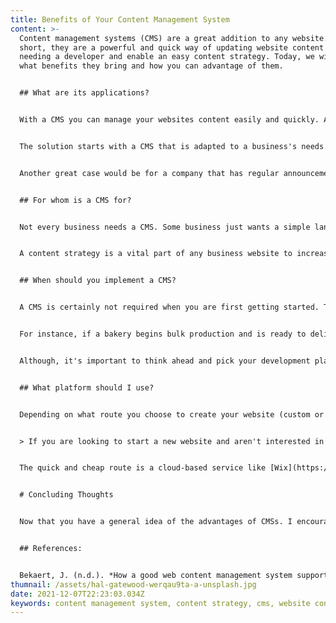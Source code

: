 ```yaml
---
title: Benefits of Your Content Management System
content: >-
  Content management systems (CMS) are a great addition to any website. In
  short, they are a powerful and quick way of updating website content without
  needing a developer and enable an easy content strategy. Today, we will cover
  what benefits they bring and how you can advantage of them.  


  ## What are its applications?  


  With a CMS you can manage your websites content easily and quickly. A great use case would be for an E-Commerce website that sells baked goods. Traditionally, to add new baked goods to this website a developer would need to be hired. This is a time-consuming and expensive service. Obviously, there is a better solution. 


  The solution starts with a CMS that is adapted to a business's needs. For businesses like our bakery, a CMS would allow site owners to add new baked goods or any other product to their website without a developer. Now we are talking! 


  Another great case would be for a company that has regular announcements on their website. With a CMS, they would be able to add new announcements whenever they like and see them live shortly after.  


  ## For whom is a CMS for? 


  Not every business needs a CMS. Some business just wants a simple landing page to give them an online presence and do not have product or service listings. However, there are less obvious and beneficial use cases for CMSs. The most advantageous part of having a CMS is to enable a content strategy.  


  A content strategy is a vital part of any business website to increase its traffic. If you would like to learn more about them, I wrote an article on why you need a [Web Content Strategy](https://www.devs-webshop.com/blog/web_business_blog/posts/%20web-content-strategies-1/). In short, they increase your website's utility to customers by giving them a reason to visit your website. Without a content strategy, visitors have little reason to visit or return to your website. Trust me, this will pay in dividends through increasing conversion rates to your website.


  ## When should you implement a CMS? 


  A CMS is certainly not required when you are first getting started. The primary objective is to have a basic web presence that you can build off going forward. Later when you have thought about how your business could benefit from a CMS, you can begin implementing one. 


  For instance, if a bakery begins bulk production and is ready to deliver products on a larger scale they can start adding new product listings to their site.  In other cases, a blogger may need to set up a CMS to regularly post new articles to their website. In both cases, regular content updates can result in further website traffic and also increase your organic search results on search engines (Bekaert, n.d.). 


  Although, it's important to think ahead and pick your development platform wisely to ensure your website is capable of implementing a CMS that meets your specific business requirements. Unique you!


  ## What platform should I use?


  Depending on what route you choose to create your website (custom or cloud service) you'll encounter different ways of setting up a CMS. Some may result in increased development time and cost, while others are quick and cheap. 


  > If you are looking to start a new website and aren't interested in the details of implementing a CMS, I can help! Get in touch with me through my [contact form](https://www.devs-webshop.com/contact/). 


  The quick and cheap route is a cloud-based service like [Wix](https://www.wix.com/html5bing/hiker-create-wix?utm_source=bing&utm_campaign=MS_Wix_NEW%5Ewix_English-x&experiment_id=wix%5Ebe%5E79783360752420%5Ewix&msclkid=54351382aa8f1907e3a4722fa1e5c727&utm_medium=cpc) or [Square Space](https://www.squarespace.com/website-design/?channel=pbr&subchannel=bing&campaign=pbr-dr-bing-ca-en-squarespace-core-e&subcampaign=(brand-core_squarespace_e)&&utm_source=bing&utm_medium=pbr&utm_campaign=pbr-dr-bing-ca-en-squarespace-core-e&utm_term=squarespace&gclid=114e81f9afab165c8218e054a425a4bb&gclsrc=3p.ds&msclkid=114e81f9afab165c8218e054a425a4bb&utm_content=brand-core&gclid=114e81f9afab165c8218e054a425a4bb&gclsrc=3p.ds). These are great if you aren't particular about how you want your web presence to appear. For those who want to stand out, a custom solution is best. Further, a custom solution also opens opportunities for more advanced features in the future. 


  # Concluding Thoughts 


  Now that you have a general idea of the advantages of CMSs. I encourage you to read more about CMSs so you can make an informed choice about how you would like to proceed. Of course, I encourage you to [reach out](https://www.devs-webshop.tech/contact/) if you need any information or help with setting up your website.


  ## References:


  Bekaert, J. (n.d.). *How a good web content management system supports SEO*. Amplexor. Retrieved December 5, 2021, from https://blog.amplexor.com/how-a-good-web-content-management-system-supports-seo
thumnail: /assets/hal-gatewood-werqau9ta-a-unsplash.jpg
date: 2021-12-07T22:23:03.034Z
keywords: content management system, content strategy, cms, website content
---
```

